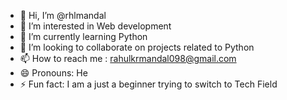 - 👋 Hi, I’m @rhlmandal
- 👀 I’m interested in Web development
- 🌱 I’m currently learning Python
- 💞️ I’m looking to collaborate on projects related to Python
- 📫 How to reach me : rahulkrmandal098@gmail.com
- 😄 Pronouns: He
- ⚡ Fun fact: I am a just a beginner trying to switch to Tech Field

<!---
rhlmandal/rhlmandal is a ✨ special ✨ repository because its `README.md` (this file) appears on your GitHub profile.
You can click the Preview link to take a look at your changes.
--->
